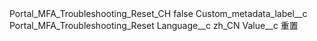 <?xml version="1.0" encoding="UTF-8"?>
<CustomMetadata xmlns="http://soap.sforce.com/2006/04/metadata" xmlns:xsi="http://www.w3.org/2001/XMLSchema-instance" xmlns:xsd="http://www.w3.org/2001/XMLSchema">
    <label>Portal_MFA_Troubleshooting_Reset_CH</label>
    <protected>false</protected>
    <values>
        <field>Custom_metadata_label__c</field>
        <value xsi:type="xsd:string">Portal_MFA_Troubleshooting_Reset</value>
    </values>
    <values>
        <field>Language__c</field>
        <value xsi:type="xsd:string">zh_CN</value>
    </values>
    <values>
        <field>Value__c</field>
        <value xsi:type="xsd:string">重置</value>
    </values>
</CustomMetadata>
